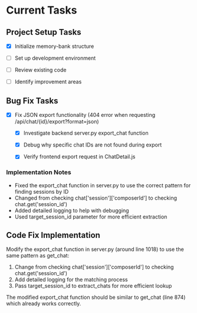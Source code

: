 # Current Tasks

## Project Setup Tasks
- [x] Initialize memory-bank structure
- [ ] Set up development environment
- [ ] Review existing code
- [ ] Identify improvement areas


## Bug Fix Tasks
- [x] Fix JSON export functionality (404 error when requesting /api/chat/{id}/export?format=json)
  - [x] Investigate backend server.py export_chat function
  - [x] Debug why specific chat IDs are not found during export
  - [x] Verify frontend export request in ChatDetail.js


### Implementation Notes
- Fixed the export_chat function in server.py to use the correct pattern for finding sessions by ID
- Changed from checking chat['session']['composerId'] to checking chat.get('session_id')
- Added detailed logging to help with debugging
- Used target_session_id parameter for more efficient extraction

## Code Fix Implementation

Modify the export_chat function in server.py (around line 1018) to use the same pattern as get_chat:

1. Change from checking chat['session']['composerId'] to checking chat.get('session_id')
2. Add detailed logging for the matching process
3. Pass target_session_id to extract_chats for more efficient lookup

The modified export_chat function should be similar to get_chat (line 874) which already works correctly.

